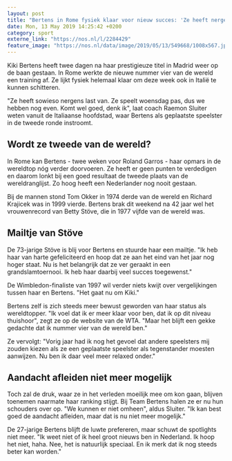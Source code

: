 ```yaml
---
layout: post
title: "Bertens in Rome fysiek klaar voor nieuw succes: 'Ze heeft nergens last van'"
date: Mon, 13 May 2019 14:25:42 +0200
category: sport
externe_link: "https://nos.nl/l/2284429"
feature_image: "https://nos.nl/data/image/2019/05/13/549668/1008x567.jpg"
---
```


<p>Kiki Bertens heeft twee dagen na haar prestigieuze titel in Madrid weer op de baan gestaan. In Rome werkte de nieuwe nummer vier van de wereld een training af. Ze lijkt fysiek helemaal klaar om deze week ook in Italië te kunnen schitteren.</p>
<p>"Ze heeft sowieso nergens last van. Ze speelt woensdag pas, dus we hebben nog even. Komt wel goed, denk ik", laat coach Raemon Sluiter weten vanuit de Italiaanse hoofdstad, waar Bertens als geplaatste speelster in de tweede ronde instroomt.</p>
<h2>Wordt ze tweede van de wereld?</h2>
<p>In Rome kan Bertens - twee weken voor Roland Garros - haar opmars in de wereldtop nóg verder doorvoeren. Ze heeft er geen punten te verdedigen en daarom lonkt bij een goed resultaat de tweede plaats van de wereldranglijst. Zo hoog heeft een Nederlander nog nooit gestaan.</p>
<p>Bij de mannen stond Tom Okker in 1974 derde van de wereld en Richard Krajicek was in 1999 vierde. Bertens brak dit weekend na 42 jaar wel het vrouwenrecord van Betty Stöve, die in 1977 vijfde van de wereld was.</p>
<h2>Mailtje van Stöve</h2>
<p>De 73-jarige Stöve is blij voor Bertens en stuurde haar een mailtje. "Ik heb haar van harte gefeliciteerd en hoop dat ze aan het eind van het jaar nog hoger staat. Nu is het belangrijk dat ze ver geraakt in een grandslamtoernooi. Ik heb haar daarbij veel succes toegewenst."</p>
<p>De Wimbledon-finaliste van 1997 wil verder niets kwijt over vergelijkingen tussen haar en Bertens. "Het gaat nu om Kiki."</p>
<p>Bertens zelf is zich steeds meer bewust geworden van haar status als wereldtopper. "Ik voel dat ik er meer klaar voor ben, dat ik op dit niveau thuishoor", zegt ze op de website van de WTA. "Maar het blijft een gekke gedachte dat ik nummer vier van de wereld ben."</p>
<p>Ze vervolgt: "Vorig jaar had ik nog het gevoel dat andere speelsters mij zouden kiezen als ze een geplaatste speelster als tegenstander moesten aanwijzen. Nu ben ik daar veel meer relaxed onder."</p>
<h2>Aandacht afleiden niet meer mogelijk</h2>
<p>Toch zal de druk, waar ze in het verleden moeilijk mee om kon gaan, blijven toenemen naarmate haar ranking stijgt. Bij Team Bertens halen ze er nu hun schouders over op. "We kunnen er niet omheen", aldus Sluiter. "Ik kan best goed de aandacht afleiden, maar dat is nu niet meer mogelijk."</p>
<p>De 27-jarige Bertens blijft de luwte prefereren, maar schuwt de spotlights niet meer. "Ik weet niet of ik heel groot nieuws ben in Nederland. Ik hoop het niet, haha. Nee, het is natuurlijk speciaal. En ik merk dat ik nog steeds beter kan worden."</p>
